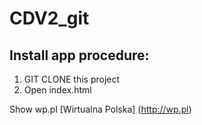 # CDV2_git

## Install app procedure:
1. GIT CLONE this project
2. Open index.html

Show wp.pl
[Wirtualna Polska] (http://wp.pl)

